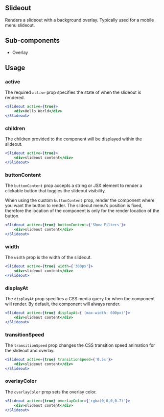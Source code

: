 ## Slideout

Renders a slideout with a background overlay. Typically used for a mobile menu slideout. 

## Sub-components
- Overlay

## Usage

### active
The required `active` prop specifies the state of when the slideout is rendered.

```jsx
<Slideout active={true}>
    <div>Hello World</div>
</Slideout>
```

### children
The children provided to the component will be displayed within the slideout. 

```jsx
<Slideout active={true}>
    <div>slideout content</div>
</Slideout>
```

### buttonContent
The `buttonContent` prop accepts a string or JSX element to render a clickable button that toggles the slideout visibility. 

When using the custom `buttonContent` prop, render the component where you want the button to render. The slideout menu's position is fixed, therefore the location of the component is only for the render location of the button. 

```jsx
<Slideout active={true} buttonContent={'Show Filters'}>
    <div>slideout content</div>
</Slideout>
```

### width
The `width` prop is the width of the slideout.

```jsx
<Slideout active={true} width={'300px'}>
    <div>slideout content</div>
</Slideout>
```

### displayAt
The `displayAt` prop specifies a CSS media query for when the component will render. By default, the component will always render. 

```jsx
<Slideout active={true} displayAt={'(max-width: 600px)'}>
    <div>slideout content</div>
</Slideout>
```

### transitionSpeed
The `transitionSpeed` prop changes the CSS transition speed animation for the slideout and overlay.

```jsx
<Slideout active={true} transitionSpeed={'0.5s'}>
    <div>slideout content</div>
</Slideout>
```


### overlayColor
The `overlayColor` prop sets the overlay color.

```jsx
<Slideout active={true} overlayColor={'rgba(0,0,0,0.7)'}>
    <div>slideout content</div>
</Slideout>
```
